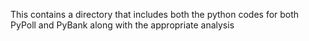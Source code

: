 This contains a directory that includes both the python codes for both PyPoll and PyBank along with the appropriate analysis
